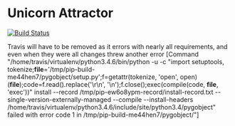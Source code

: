 # Unicorn Attractor
[![Build Status](https://travis-ci.org/dougd94/UnicornAttractor.svg?branch=master)](https://travis-ci.org/dougd94/UnicornAttractor)

Travis will have to be removed as it errors with nearly all requirements, and even when they were all changes threw another error [Command 
"/home/travis/virtualenv/python3.4.6/bin/python -u -c "import setuptools, tokenize;__file__='/tmp/pip-build-me44hen7/pygobject/setup.py';f=getattr(tokenize, 'open', open)
(__file__);code=f.read().replace('\r\n', '\n');f.close();exec(compile(code, __file__, 'exec'))" install --record /tmp/pip-ew6o8ypm-record/install-record.txt 
--single-version-externally-managed 
--compile --install-headers /home/travis/virtualenv/python3.4.6/include/site/python3.4/pygobject" failed with error code 1 in /tmp/pip-build-me44hen7/pygobject/"]